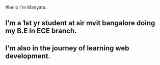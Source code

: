 #hello I'm Manyata.
## I'm a 1st yr student at sir mvit bangalore doing my B.E in ECE branch. 
## I'm also in the journey of learning web development. 
<!---
Manyata39/Manyata39 is a ✨ special ✨ repository because its `README.md` (this file) appears on your GitHub profile.
You can click the Preview link to take a look at your changes.
--->
